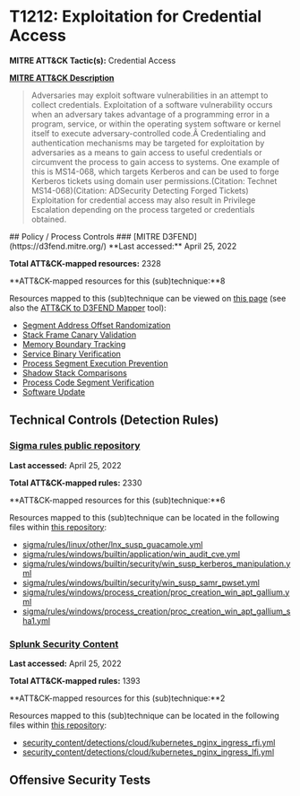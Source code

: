 # T1212: Exploitation for Credential Access
**MITRE ATT&CK Tactic(s):** Credential Access

**[MITRE ATT&CK Description](https://attack.mitre.org/techniques/T1212)**
<blockquote>Adversaries may exploit software vulnerabilities in an attempt to collect credentials. Exploitation of a software vulnerability occurs when an adversary takes advantage of a programming error in a program, service, or within the operating system software or kernel itself to execute adversary-controlled code.Â Credentialing and authentication mechanisms may be targeted for exploitation by adversaries as a means to gain access to useful credentials or circumvent the process to gain access to systems. One example of this is MS14-068, which targets Kerberos and can be used to forge Kerberos tickets using domain user permissions.(Citation: Technet MS14-068)(Citation: ADSecurity Detecting Forged Tickets) Exploitation for credential access may also result in Privilege Escalation depending on the process targeted or credentials obtained.</blockquote>
## Policy / Process Controls
### [MITRE D3FEND](https://d3fend.mitre.org/)
**Last accessed:** April 25, 2022

**Total ATT&CK-mapped resources:** 2328

**ATT&CK-mapped resources for this (sub)technique:**8

Resources mapped to this (sub)technique can be viewed on [this page](https://d3fend.mitre.org/) (see also the [ATT&CK to D3FEND Mapper](https://d3fend.mitre.org/tools/attack-mapper) tool):

* [Segment Address Offset Randomization](https://d3fend.mitre.org/techniques/d3f:SegmentAddressOffsetRandomization)
* [Stack Frame Canary Validation](https://d3fend.mitre.org/techniques/d3f:StackFrameCanaryValidation)
* [Memory Boundary Tracking](https://d3fend.mitre.org/techniques/d3f:MemoryBoundaryTracking)
* [Service Binary Verification](https://d3fend.mitre.org/techniques/d3f:ServiceBinaryVerification)
* [Process Segment Execution Prevention](https://d3fend.mitre.org/techniques/d3f:ProcessSegmentExecutionPrevention)
* [Shadow Stack Comparisons](https://d3fend.mitre.org/techniques/d3f:ShadowStackComparisons)
* [Process Code Segment Verification](https://d3fend.mitre.org/techniques/d3f:ProcessCodeSegmentVerification)
* [Software Update](https://d3fend.mitre.org/techniques/d3f:SoftwareUpdate)

## Technical Controls (Detection Rules)
### [Sigma rules public repository](https://github.com/SigmaHQ/sigma)
**Last accessed:** April 25, 2022

**Total ATT&CK-mapped rules:** 2330

**ATT&CK-mapped resources for this (sub)technique:**6

Resources mapped to this (sub)technique can be located in the following files within [this repository](https://github.com/SigmaHQ/sigma/tree/master/rules):

* [sigma/rules/linux/other/lnx_susp_guacamole.yml](https://github.com/SigmaHQ/sigma/blob/master/rules/linux/other/lnx_susp_guacamole.yml)
* [sigma/rules/windows/builtin/application/win_audit_cve.yml](https://github.com/SigmaHQ/sigma/blob/master/rules/windows/builtin/application/win_audit_cve.yml)
* [sigma/rules/windows/builtin/security/win_susp_kerberos_manipulation.yml](https://github.com/SigmaHQ/sigma/blob/master/rules/windows/builtin/security/win_susp_kerberos_manipulation.yml)
* [sigma/rules/windows/builtin/security/win_susp_samr_pwset.yml](https://github.com/SigmaHQ/sigma/blob/master/rules/windows/builtin/security/win_susp_samr_pwset.yml)
* [sigma/rules/windows/process_creation/proc_creation_win_apt_gallium.yml](https://github.com/SigmaHQ/sigma/blob/master/rules/windows/process_creation/proc_creation_win_apt_gallium.yml)
* [sigma/rules/windows/process_creation/proc_creation_win_apt_gallium_sha1.yml](https://github.com/SigmaHQ/sigma/blob/master/rules/windows/process_creation/proc_creation_win_apt_gallium_sha1.yml)

### [Splunk Security Content](https://github.com/splunk/security_content)
**Last accessed:** April 25, 2022

**Total ATT&CK-mapped rules:** 1393

**ATT&CK-mapped resources for this (sub)technique:**2

Resources mapped to this (sub)technique can be located in the following files within [this repository](https://github.com/splunk/security_content/tree/develop/detections):

* [security_content/detections/cloud/kubernetes_nginx_ingress_rfi.yml](https://github.com/splunk/security_content/blob/develop/detections/cloud/kubernetes_nginx_ingress_rfi.yml)
* [security_content/detections/cloud/kubernetes_nginx_ingress_lfi.yml](https://github.com/splunk/security_content/blob/develop/detections/cloud/kubernetes_nginx_ingress_lfi.yml)


## Offensive Security Tests
